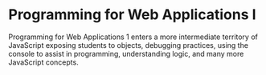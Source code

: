 # Programming for Web Applications I

Programming for Web Applications 1 enters a more intermediate territory of JavaScript exposing students to objects, debugging practices, using the console to assist in programming, understanding logic, and many more JavaScript concepts.

